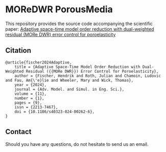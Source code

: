 # MOReDWR PorousMedia

This repository provides the source code accompanying the scientific paper: [Adaptive space-time model order reduction with dual-weighted residual (MORe DWR) error control for poroelasticity](https://link.springer.com/article/10.1186/s40323-024-00262-6)

## Citation 

    @article{fischer2024Adaptive,
        title = {Adaptive Space-Time Model Order Reduction with Dual-Weighted Residual ({{MORe DWR}}) Error Control for Poroelasticity},
        author = {Fischer, Hendrik and Roth, Julian and Chamoin, Ludovic and Fau, Am{\'e}lie and Wheeler, Mary and Wick, Thomas},
        year = {2024},
        journal = {Adv. Model. and Simul. in Eng. Sci.},
        volume = {11},
        number = {1},
        pages = {9},
        issn = {2213-7467},
        doi = {10.1186/s40323-024-00262-6},
    }

## Contact

Should you have any questions, do not hesitate to send us an email.